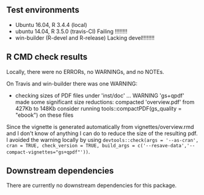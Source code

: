 ## Test environments
* Ubuntu 16.04, R 3.4.4 (local)
* ubuntu 14.04, R 3.5.0 (travis-CI) Failing !!!!!!!!
* win-builder (R-devel and R-release) Lacking devel!!!!!!!!

## R CMD check results
Locally, there were no ERRORs, no WARNINGs, and no NOTEs.

On Travis and win-builder there was one WARNING: 

* checking sizes of PDF files under 'inst/doc' ... WARNING
  'gs+qpdf' made some significant size reductions:
     compacted 'overview.pdf' from 427Kb to 148Kb
  consider running tools::compactPDF(gs_quality = "ebook") on these files 

Since the vignette is generated automatically from vignettes/overview.rmd and I don't know of anything I can do to reduce the size of the resulting pdf. I avoided the warning locally by using 
`devtools::check(args = '--as-cran', cran = TRUE, check_version = TRUE, build_args = c('--resave-data','--compact-vignettes="gs+qpdf"'))`.


## Downstream dependencies
There are currently no downstream dependencies for this package.